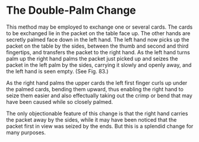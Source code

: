 # The Double-Palm Change

This method may be employed to exchange one or several cards. The cards to be exchanged lie in the packet on the table face up. The other hands are secretly palmed face down in the left hand. The left hand now picks up the packet on the table by the sides, between the thumb and second and third fingertips, and transfers the packet to the right hand. As the left hand turns palm up the right hand palms the packet just picked up and seizes the packet in the left palm by the sides, carrying it slowly and openly away, and the left hand is seen empty. \(See Fig. 83.\)

As the right hand palms the upper cards the left first finger curls up under the palmed cards, bending them upward, thus enabling the right hand to seize them easier and also effectually taking out the crimp or bend that may have been caused while so closely palmed.

The only objectionable feature of this change is that the right hand carries the packet away by the sides, while it may have been noticed that the packet first in view was seized by the ends. But this is a splendid change for many purposes.

